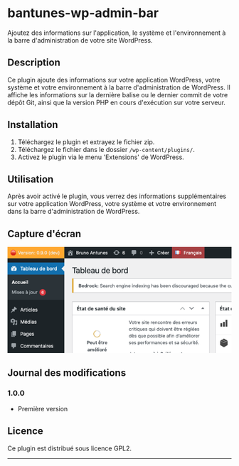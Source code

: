 # bantunes-wp-admin-bar

Ajoutez des informations sur l'application, le système et l'environnement à la barre d'administration de votre site WordPress.

## Description

Ce plugin ajoute des informations sur votre application WordPress, votre système et votre environnement à la barre d'administration de WordPress. Il affiche les informations sur la dernière balise ou le dernier commit de votre dépôt Git, ainsi que la version PHP en cours d'exécution sur votre serveur.

## Installation

1. Téléchargez le plugin et extrayez le fichier zip.
2. Téléchargez le fichier dans le dossier `/wp-content/plugins/`.
3. Activez le plugin via le menu 'Extensions' de WordPress.

## Utilisation

Après avoir activé le plugin, vous verrez des informations supplémentaires sur votre application WordPress, votre système et votre environnement dans la barre d'administration de WordPress.

## Capture d'écran

![Plugin screenshot](./assets/screenshot.png "Plugin screenshot")

## Journal des modifications

### 1.0.0
* Première version

## Licence

Ce plugin est distribué sous licence GPL2.

---
